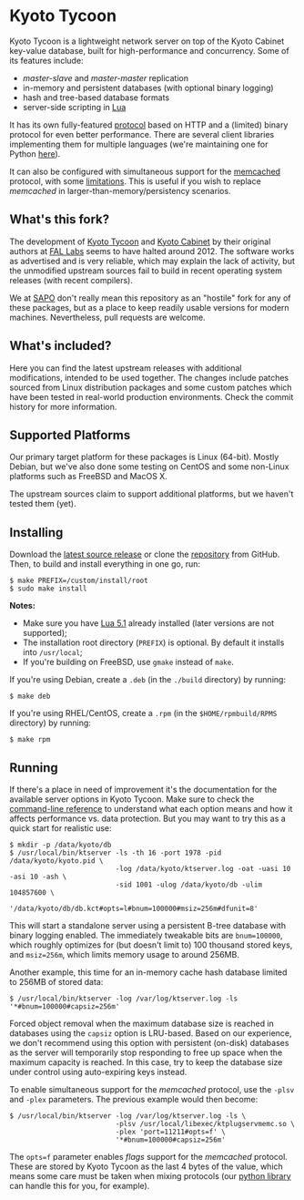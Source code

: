 Kyoto Tycoon
============

Kyoto Tycoon is a lightweight network server on top of the Kyoto Cabinet key-value database, built for high-performance and concurrency. Some of its features include:

  * _master-slave_ and _master-master_ replication
  * in-memory and persistent databases (with optional binary logging)
  * hash and tree-based database formats
  * server-side scripting in [Lua](http://www.lua.org/)

It has its own fully-featured [protocol](http://fallabs.com/kyototycoon/spex.html#protocol) based on HTTP and a (limited) binary protocol for even better performance. There are several client libraries implementing them for multiple languages (we're maintaining one for Python [here](https://github.com/sapo/python-kyototycoon)).

It can also be configured with simultaneous support for the [memcached](http://www.memcached.org/) protocol, with some [limitations](http://fallabs.com/kyototycoon/spex.html#tips_pluggableserver). This is useful if you wish to replace _memcached_ in larger-than-memory/persistency scenarios.

What's this fork?
-----------------

The development of [Kyoto Tycoon](http://fallabs.com/kyototycoon/) and [Kyoto Cabinet](http://fallabs.com/kyotocabinet/) by their original authors at [FAL Labs](http://fallabs.com/) seems to have halted around 2012. The software works as advertised and is very reliable, which may explain the lack of activity, but the unmodified upstream sources fail to build in recent operating system releases (with recent compilers).

We at [SAPO](http://www.sapo.pt/) don't really mean this repository as an "hostile" fork for any of these packages, but as a place to keep readily usable versions for modern machines. Nevertheless, pull requests are welcome.

What's included?
----------------

Here you can find the latest upstream releases with additional modifications, intended to be used together. The changes include patches sourced from Linux distribution packages and some custom patches which have been tested in real-world production environments. Check the commit history for more information.

Supported Platforms
-------------------

Our primary target platform for these packages is Linux (64-bit). Mostly Debian, but we've also done some testing on CentOS and some non-Linux platforms such as FreeBSD and MacOS X.

The upstream sources claim to support additional platforms, but we haven't tested them (yet).

Installing
----------

Download the [latest source release](https://github.com/sapo/kyoto/releases/latest) or clone the [repository](https://github.com/sapo/kyoto) from GitHub. Then, to build and install everything in one go, run:

    $ make PREFIX=/custom/install/root
    $ sudo make install

**Notes:**

  * Make sure you have [Lua 5.1](http://www.lua.org/versions.html#5.1) already installed (later versions are not supported);
  * The installation root directory (`PREFIX`) is optional. By default it installs into `/usr/local`;
  * If you're building on FreeBSD, use `gmake` instead of `make`.

If you're using Debian, create a `.deb` (in the `./build` directory) by running:

    $ make deb

If you're using RHEL/CentOS, create a `.rpm` (in the `$HOME/rpmbuild/RPMS` directory) by running:

    $ make rpm


Running
-------

If there's a place in need of improvement it's the documentation for the available server options in Kyoto Tycoon. Make sure to check the [command-line reference](http://fallabs.com/kyototycoon/command.html#ktserver) to understand what each option means and how it affects performance vs. data protection. But you may want to try this as a quick start for realistic use:

    $ mkdir -p /data/kyoto/db
    $ /usr/local/bin/ktserver -ls -th 16 -port 1978 -pid /data/kyoto/kyoto.pid \
                              -log /data/kyoto/ktserver.log -oat -uasi 10 -asi 10 -ash \
                              -sid 1001 -ulog /data/kyoto/db -ulim 104857600 \
                              '/data/kyoto/db/db.kct#opts=l#bnum=100000#msiz=256m#dfunit=8'

This will start a standalone server using a persistent B-tree database with binary logging enabled. The immediately tweakable bits are `bnum=100000`, which roughly optimizes for (but doesn't limit to) 100 thousand stored keys, and `msiz=256m`, which limits memory usage to around 256MB.

Another example, this time for an in-memory cache hash database limited to 256MB of stored data:

    $ /usr/local/bin/ktserver -log /var/log/ktserver.log -ls '*#bnum=100000#capsiz=256m'

Forced object removal when the maximum database size is reached in databases using the `capsiz` option is LRU-based. Based on our experience, we don't recommend using this option with persistent (on-disk) databases as the server will temporarily stop responding to free up space when the maximum capacity is reached. In this case, try to keep the database size under control using auto-expiring keys instead.

To enable simultaneous support for the _memcached_ protocol, use the `-plsv` and `-plex` parameters. The previous example would then become:

    $ /usr/local/bin/ktserver -log /var/log/ktserver.log -ls \
                              -plsv /usr/local/libexec/ktplugservmemc.so \
                              -plex 'port=11211#opts=f' \
                              '*#bnum=100000#capsiz=256m'

The `opts=f` parameter enables _flags_ support for the _memcached_ protocol. These are stored by Kyoto Tycoon as the last 4 bytes of the value, which means some care must be taken when mixing protocols (our [python library](https://github.com/sapo/python-kyototycoon#memcache-enabled-servers) can handle this for you, for example).
